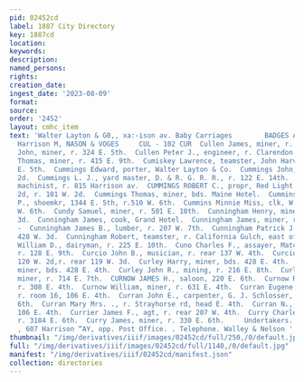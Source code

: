 ```yaml
---
pid: 02452cd
label: 1887 City Directory
key: 1887cd
location: 
keywords: 
description: 
named_persons: 
rights: 
creation_date: 
ingest_date: '2023-08-09'
format: 
source: 
order: '2452'
layout: cmhc_item
text: 'Walter Layton & G0,, xa:-ison av. Baby Carriages        BADGES AND Ee Alb2
  Harrison M, NASON & VOGES     CUL - 102 CUR  Cullen James, miner, r. 531 E. 5th.  Cullen
  John, miner, r. 324 E. 5th.  Cullen Peter J., engineer, r. Clarendon blk.  Cully
  Thomas, miner, r. 415 E. 9th.  Cumiskey Lawrence, teamster, John Harvey, r. 403
  E. 5th.  Cummings Edward, porter, Walter Layton & Co.  Cummings John, r. 101 W.
  2d.  Cummings L. J., yard master, D. & R. G. R. R., r. 122 E. 14th.  Cummings Michael,
  machinist, r. 815 Harrison av.  CUMMINGS ROBERT C., propr, Red Light Hall, 114 W.
  2d, r. 101 W. 2d.  Cummings Thomas, miner, bds. Maine Hotel.  Cummins Cornelius
  P., shoemkr, 1344 E. 5th, r.510 W. 6th.  Cummins Minnie Miss, clk, W. H. Fox & Co.,r.510
  W. 6th.  Cundy Samuel, miner, r. 501 E. 10th.  Cunningham Henry, miner, r. 428 W.
  3d.  Cunningham James, cook, Grand Hotel.  Cunningham James, miner, r. 325 EK, 5th.
  -  Cunningham James B., lumber, r. 207 W. 7th.  Cunningham Patrick J., mining, r.
  428 W. 3d.  Cunningham Robert, teamster, r. California Gulch, east of Harrison av.  Cunningham
  William D., dairyman, r. 225 E. 10th.  Cuno Charles F., assayer, Matchless Mine,
  r. 128 E. 9th.  Curcio John B., musician, r. rear 137 W. 4th.  Curcio Michael, manager,
  120 W. 2d,r. rear 119 W. 3d.  Curley Harry, miner, bds. 428 E. 4th.  Curley John,
  miner, bds. 428 E. 4th.  Curley John R., mining, r. 216 E. 8th.  Curley Patrick,
  miner, r. 714 E. 7th.  CURNOW JAMES H., saloon, 220 E. 6th.  Curnow Robert, miner,
  r. 308 E. 4th.  Curnow William, miner, r. 631 E. 4th.  Curran Eugene Daniel, mining,
  r. room 16, 106 E. 4th.  Curran John E., carpenter, G. J. Schlosser, bds, 415 E.
  6th.  Curran Mary Mrs. ., r. Strayhorse rd, head E. 4th.  Curran N., mining, r.
  106 E. 4th.  Currier James F., agt, r. rear 207 W. 4th.  Curry Charles, carpenter,
  r. 3184 E. 6th.  Curry James, miner, r. 330 E. 6th.     Undertakers. Offi d Sh R
  , 607 Harrison “AY, opp. Post Office. . Telephone. Walley & Nelson '
thumbnail: "/img/derivatives/iiif/images/02452cd/full/250,/0/default.jpg"
full: "/img/derivatives/iiif/images/02452cd/full/1140,/0/default.jpg"
manifest: "/img/derivatives/iiif/02452cd/manifest.json"
collection: directories
---
```

